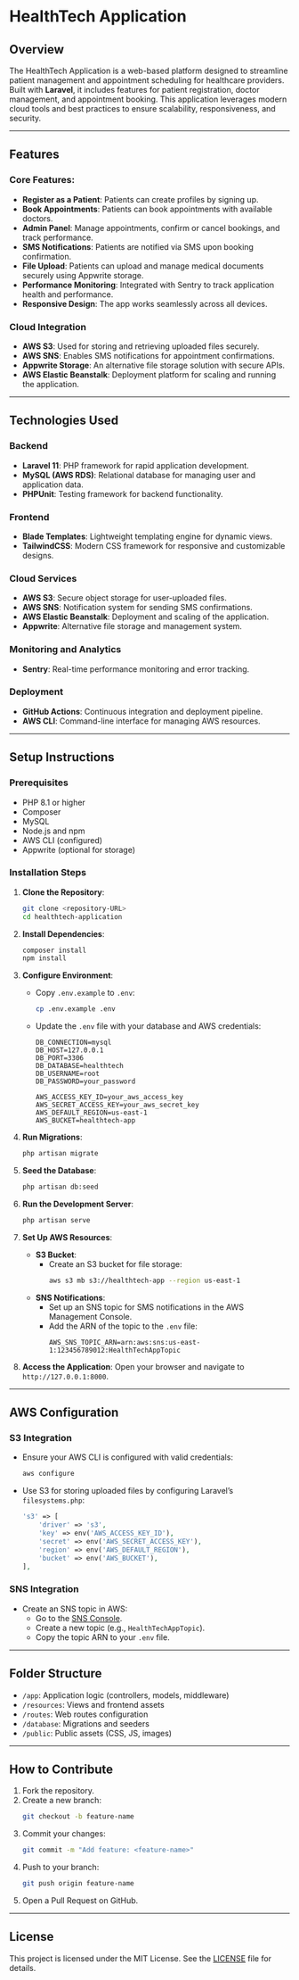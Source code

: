 # **HealthTech Application**

## **Overview**
The HealthTech Application is a web-based platform designed to streamline patient management and appointment scheduling for healthcare providers. Built with **Laravel**, it includes features for patient registration, doctor management, and appointment booking. This application leverages modern cloud tools and best practices to ensure scalability, responsiveness, and security.

---

## **Features**
### Core Features:
- **Register as a Patient**: Patients can create profiles by signing up.
- **Book Appointments**: Patients can book appointments with available doctors.
- **Admin Panel**: Manage appointments, confirm or cancel bookings, and track performance.
- **SMS Notifications**: Patients are notified via SMS upon booking confirmation.
- **File Upload**: Patients can upload and manage medical documents securely using Appwrite storage.
- **Performance Monitoring**: Integrated with Sentry to track application health and performance.
- **Responsive Design**: The app works seamlessly across all devices.

### **Cloud Integration**
- **AWS S3**: Used for storing and retrieving uploaded files securely.
- **AWS SNS**: Enables SMS notifications for appointment confirmations.
- **Appwrite Storage**: An alternative file storage solution with secure APIs.
- **AWS Elastic Beanstalk**: Deployment platform for scaling and running the application.

---

## **Technologies Used**
### **Backend**
- **Laravel 11**: PHP framework for rapid application development.
- **MySQL (AWS RDS)**: Relational database for managing user and application data.
- **PHPUnit**: Testing framework for backend functionality.

### **Frontend**
- **Blade Templates**: Lightweight templating engine for dynamic views.
- **TailwindCSS**: Modern CSS framework for responsive and customizable designs.

### **Cloud Services**
- **AWS S3**: Secure object storage for user-uploaded files.
- **AWS SNS**: Notification system for sending SMS confirmations.
- **AWS Elastic Beanstalk**: Deployment and scaling of the application.
- **Appwrite**: Alternative file storage and management system.

### **Monitoring and Analytics**
- **Sentry**: Real-time performance monitoring and error tracking.

### **Deployment**
- **GitHub Actions**: Continuous integration and deployment pipeline.
- **AWS CLI**: Command-line interface for managing AWS resources.

---

## **Setup Instructions**
### Prerequisites
- PHP 8.1 or higher
- Composer
- MySQL
- Node.js and npm
- AWS CLI (configured)
- Appwrite (optional for storage)

### Installation Steps
1. **Clone the Repository**:
   ```bash
   git clone <repository-URL>
   cd healthtech-application
   ```

2. **Install Dependencies**:
   ```bash
   composer install
   npm install
   ```

3. **Configure Environment**:
   - Copy `.env.example` to `.env`:
     ```bash
     cp .env.example .env
     ```
   - Update the `.env` file with your database and AWS credentials:
     ```env
     DB_CONNECTION=mysql
     DB_HOST=127.0.0.1
     DB_PORT=3306
     DB_DATABASE=healthtech
     DB_USERNAME=root
     DB_PASSWORD=your_password

     AWS_ACCESS_KEY_ID=your_aws_access_key
     AWS_SECRET_ACCESS_KEY=your_aws_secret_key
     AWS_DEFAULT_REGION=us-east-1
     AWS_BUCKET=healthtech-app
     ```

4. **Run Migrations**:
   ```bash
   php artisan migrate
   ```

5. **Seed the Database**:
   ```bash
   php artisan db:seed
   ```

6. **Run the Development Server**:
   ```bash
   php artisan serve
   ```

7. **Set Up AWS Resources**:
   - **S3 Bucket**:
     - Create an S3 bucket for file storage:
       ```bash
       aws s3 mb s3://healthtech-app --region us-east-1
       ```
   - **SNS Notifications**:
     - Set up an SNS topic for SMS notifications in the AWS Management Console.
     - Add the ARN of the topic to the `.env` file:
       ```env
       AWS_SNS_TOPIC_ARN=arn:aws:sns:us-east-1:123456789012:HealthTechAppTopic
       ```

8. **Access the Application**:
   Open your browser and navigate to `http://127.0.0.1:8000`.

---

## **AWS Configuration**
### S3 Integration
- Ensure your AWS CLI is configured with valid credentials:
  ```bash
  aws configure
  ```
- Use S3 for storing uploaded files by configuring Laravel’s `filesystems.php`:
  ```php
  's3' => [
      'driver' => 's3',
      'key' => env('AWS_ACCESS_KEY_ID'),
      'secret' => env('AWS_SECRET_ACCESS_KEY'),
      'region' => env('AWS_DEFAULT_REGION'),
      'bucket' => env('AWS_BUCKET'),
  ],
  ```

### SNS Integration
- Create an SNS topic in AWS:
  - Go to the [SNS Console](https://console.aws.amazon.com/sns/).
  - Create a new topic (e.g., `HealthTechAppTopic`).
  - Copy the topic ARN to your `.env` file.

---

## **Folder Structure**
- `/app`: Application logic (controllers, models, middleware)
- `/resources`: Views and frontend assets
- `/routes`: Web routes configuration
- `/database`: Migrations and seeders
- `/public`: Public assets (CSS, JS, images)

---

## **How to Contribute**
1. Fork the repository.
2. Create a new branch:
   ```bash
   git checkout -b feature-name
   ```
3. Commit your changes:
   ```bash
   git commit -m "Add feature: <feature-name>"
   ```
4. Push to your branch:
   ```bash
   git push origin feature-name
   ```
5. Open a Pull Request on GitHub.

---

## **License**
This project is licensed under the MIT License. See the [LICENSE](LICENSE) file for details.

